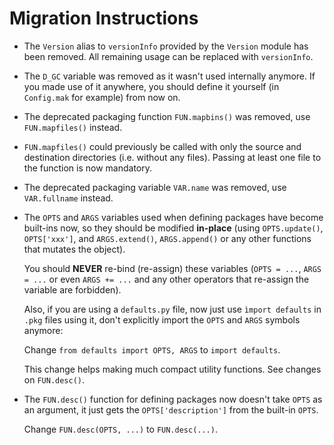 Migration Instructions
======================

* The `Version` alias to `versionInfo` provided by the `Version` module has been
  removed. All remaining usage can be replaced with `versionInfo`.

* The `D_GC` variable was removed as it wasn't used internally anymore.
  If you made use of it anywhere, you should define it yourself (in `Config.mak`
  for example) from now on.

* The deprecated packaging function `FUN.mapbins()` was removed, use
  `FUN.mapfiles()` instead.

* `FUN.mapfiles()` could previously be called with only the source and
  destination directories (i.e. without any files). Passing at least one file to
  the function is now mandatory.

* The deprecated packaging variable `VAR.name` was removed, use `VAR.fullname`
  instead.

* The ``OPTS`` and ``ARGS`` variables used when defining packages have become
  built-ins now, so they should be modified **in-place** (using
  ``OPTS.update()``, ``OPTS['xxx']``, and ``ARGS.extend()``, ``ARGS.append()``
  or any other functions that mutates the object).

  You should **NEVER** re-bind (re-assign) these variables (``OPTS = ...``,
  ``ARGS = ...`` or even ``ARGS += ...`` and any other operators that re-assign
  the variable are forbidden).

  Also, if you are using a ``defaults.py`` file, now just use ``ìmport
  defaults`` in ``.pkg`` files using it, don't explicitly import the ``OPTS``
  and ``ARGS`` symbols anymore:

  Change ``from defaults import OPTS, ARGS`` to ``import defaults``.

  This change helps making much compact utility functions. See changes on
  ``FUN.desc()``.

* The ``FUN.desc()`` function for defining packages now doesn't take ``OPTS`` as
  an argument, it just gets the ``OPTS['description']`` from the built-in
  ``OPTS``.

  Change ``FUN.desc(OPTS, ...)`` to ``FUN.desc(...)``.

